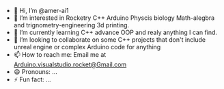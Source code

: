 - 👋 Hi, I’m @amer-ai1
- 👀 I’m interested in Rocketry C++ Arduino Physcis biology Math-alegbra and trignometry-engineering 3d printing.
- 🌱 I’m currently learning C++ advance OOP and realy anything I can find.
- 💞️ I’m looking to collaborate on some C++ projects that don't include unreal engine or complex Arduino code for anything
- 📫 How to reach me: Email me at Arduino.visualstudio.rocket@Gmail.com
- 😄 Pronouns: ...
- ⚡ Fun fact: ...

<!---
amer-ai1/amer-ai1 is a ✨ special ✨ repository because its `README.md` (this file) appears on your GitHub profile.
You can click the Preview link to take a look at your changes.
--->
